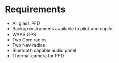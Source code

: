 # Requirements
* All glass PFD
* Backup instruments available to pilot and copilot
* WAAS GPS
* Two Com radios
* Two Nav radios
* Bluetooth capable audio panel
* Thermal camera for PFD
